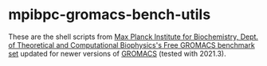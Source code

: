 # mpibpc-gromacs-bench-utils
These are the shell scripts from [Max Planck Institute for Biochemistry, Dept. of Theoretical and Computational Biophysics's Free GROMACS benchmark set](https://www.mpibpc.mpg.de/grubmueller/bench)
updated for newer versions of [GROMACS](http://www.gromacs.org) (tested with 2021.3).
